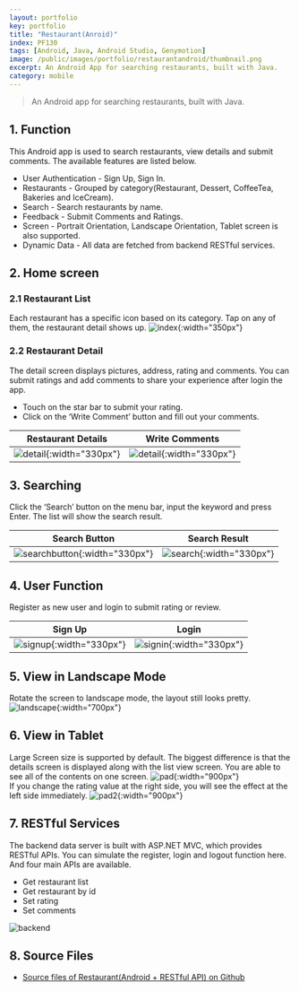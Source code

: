 ```yaml
---
layout: portfolio
key: portfolio
title: "Restaurant(Anroid)"
index: PF130
tags: [Android, Java, Android Studio, Genymotion]
image: /public/images/portfolio/restaurantandroid/thumbnail.png
excerpt: An Android App for searching restaurants, built with Java.
category: mobile
---
```


> An Android app for searching restaurants, built with Java.

## 1. Function
This Android app is used to search restaurants, view details and submit comments. The available features are listed below.
* User Authentication - Sign Up, Sign In.
* Restaurants - Grouped by category(Restaurant, Dessert, CoffeeTea, Bakeries and IceCream).
* Search - Search restaurants by name.
* Feedback - Submit Comments and Ratings.
* Screen - Portrait Orientation, Landscape Orientation, Tablet screen is also supported.
* Dynamic Data - All data are fetched from backend RESTful services.

## 2. Home screen
### 2.1 Restaurant List  
Each restaurant has a specific icon based on its category. Tap on any of them, the restaurant detail shows up.
![index](/public/images/portfolio/restaurantandroid/index.png){:width="350px"}  

### 2.2 Restaurant Detail
The detail screen displays pictures, address, rating and comments. You can submit ratings and add comments to share your experience after login the app.
* Touch on the star bar to submit your rating.  
* Click on the ‘Write Comment’ button and fill out your comments.

| Restaurant Details         | Write Comments                   |
|----------------------------|----------------------------------|
| ![detail](/public/images/portfolio/restaurantandroid/detail.png){:width="330px"} | ![detail](/public/images/portfolio/restaurantandroid/submitreview.png){:width="330px"}

## 3. Searching
Click the ‘Search’ button on the menu bar, input the keyword and press Enter. The list will show the search result.

| Search Button              | Search Result                    |
|----------------------------|----------------------------------|
| ![searchbutton](/public/images/portfolio/restaurantandroid/searchbutton.png){:width="330px"} | ![search](/public/images/portfolio/restaurantandroid/search.png){:width="330px"}

## 4. User Function
Register as new user and login to submit rating or review.

| Sign Up                    | Login                            |
|----------------------------|----------------------------------|
| ![signup](/public/images/portfolio/restaurantandroid/signup.png){:width="330px"} | ![signin](/public/images/portfolio/restaurantandroid/signin.png){:width="330px"}

## 5. View in Landscape Mode  
Rotate the screen to landscape mode, the layout still looks pretty.
![landscape](/public/images/portfolio/restaurantandroid/landscape.png){:width="700px"}  

## 6. View in Tablet
Large Screen size is supported by default. The biggest difference is that the details screen is displayed along with the list view screen. You are able to see all of the contents on one screen.
![pad](/public/images/portfolio/restaurantandroid/pad.png){:width="900px"}  
If you change the rating value at the right side, you will see the effect at the left side immediately.
![pad2](/public/images/portfolio/restaurantandroid/pad2.png){:width="900px"}  

## 7. RESTful Services
The backend data server is built with ASP.NET MVC, which provides RESTful APIs. You can simulate the register, login and logout function here. And four main APIs are available.
* Get restaurant list
* Get restaurant by id
* Set rating
* Set comments

![backend](/public/images/portfolio/restaurantandroid/backend.png)  
## 8. Source Files
* [Source files of Restaurant(Android + RESTful API) on Github](https://github.com/jojozhuang/restaurant-android)
